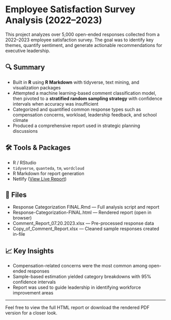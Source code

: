 # Employee Satisfaction Survey Analysis (2022–2023)

This project analyzes over 5,000 open-ended responses collected from a 2022–2023 employee satisfaction survey. The goal was to identify key themes, quantify sentiment, and generate actionable recommendations for executive leadership.

## 🔍 Summary

- Built in **R** using **R Markdown** with tidyverse, text mining, and visualization packages
- Attempted a machine learning-based comment classification model, then pivoted to a **stratified random sampling strategy** with confidence intervals when accuracy was insufficient
- Categorized and quantified common response types such as compensation concerns, workload, leadership feedback, and school climate
- Produced a comprehensive report used in strategic planning discussions

## 🛠️ Tools & Packages

- R / RStudio
- `tidyverse`, `quanteda`, `tm`, `wordcloud`
- R Markdown for report generation
- Netlify ([View Live Report](https://satisfaction-survey-comment-analysis.netlify.app))

## 📄 Files

- Response Categorization FINAL.Rmd — Full analysis script and report
- Response-Categorization-FINAL.html — Rendered report (open in browser)
- Comment_Report_07.20.2023.xlsx — Pre-processed response data
- Copy_of_Comment_Report.xlsx — Cleaned sample responses created in-file

## 📈 Key Insights

- Compensation-related concerns were the most common among open-ended responses
- Sample-based estimation yielded category breakdowns with 95% confidence intervals
- Report was used to guide leadership in identifying workforce improvement areas

---

Feel free to view the full HTML report or download the rendered PDF version for a closer look.
